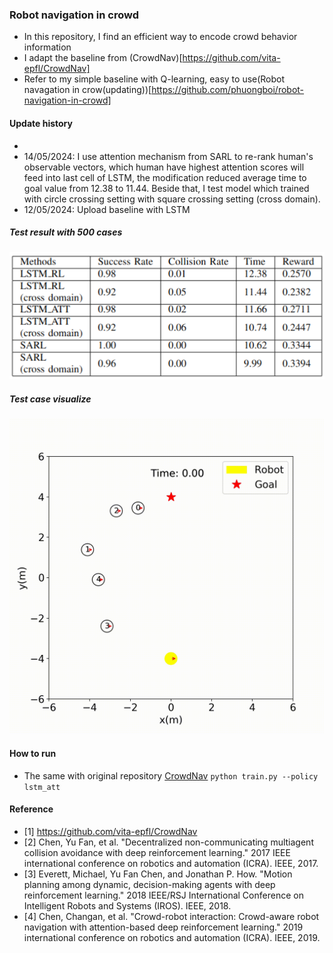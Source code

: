### Robot navigation in crowd
* In this repository, I find an efficient way to encode crowd behavior information
* I adapt the baseline from (CrowdNav)[https://github.com/vita-epfl/CrowdNav]
* Refer to my simple baseline with Q-learning, easy to use(Robot navagation in crow(updating))[https://github.com/phuongboi/robot-navigation-in-crowd]

#### Update history
*
* 14/05/2024: I use attention mechanism from SARL to re-rank human's observable vectors, which human have highest attention scores will feed into last cell of LSTM, the modification reduced average time to goal value from 12.38 to 11.44. Beside that, I test model which trained with circle crossing setting with square crossing setting (cross domain).
* 12/05/2024: Upload baseline with LSTM
##### Test result with 500 cases
![alt text](https://github.com/phuongboi/CrowdNav_LstmAtt/blob/main/crowd_nav/data/output_sarl/result_table.png)

##### Test case visualize
![alt text](https://github.com/phuongboi/CrowdNav_LstmAtt/blob/main/crowd_nav/data/output_lstm_rl/lstm.gif)

#### How to run
* The same with original repository [CrowdNav](https://github.com/vita-epfl/CrowdNav) `python train.py --policy lstm_att`
#### Reference
* [1] https://github.com/vita-epfl/CrowdNav
* [2] Chen, Yu Fan, et al. "Decentralized non-communicating multiagent collision avoidance with deep reinforcement learning." 2017 IEEE international conference on robotics and automation (ICRA). IEEE, 2017.
* [3] Everett, Michael, Yu Fan Chen, and Jonathan P. How. "Motion planning among dynamic, decision-making agents with deep reinforcement learning." 2018 IEEE/RSJ International Conference on Intelligent Robots and Systems (IROS). IEEE, 2018.
* [4] Chen, Changan, et al. "Crowd-robot interaction: Crowd-aware robot navigation with attention-based deep reinforcement learning." 2019 international conference on robotics and automation (ICRA). IEEE, 2019.

<!-- 2024-05-12 21:58:43, INFO: Using device: cpu
2024-05-12 21:58:43, INFO: Policy: LSTM-RL w/o pairwise interaction module
2024-05-12 21:58:43, INFO: human number: 5
2024-05-12 21:58:43, INFO: Not randomize human's radius and preferred speed
2024-05-12 21:58:43, INFO: Training simulation: circle_crossing, test simulation: square_crossing
2024-05-12 21:58:43, INFO: Square width: 10.0, circle width: 4.0
None
2024-05-12 21:58:43, INFO: Agent is invisible and has holonomic kinematic constraint
2024-05-12 22:45:24, INFO: TEST  has success rate: 0.92, collision rate: 0.05, nav time: 11.44, total reward: 0.2382
2024-05-12 22:45:24, INFO: Frequency of being in danger: 0.15 and average min separate distance in danger: 0.10
2024-05-12 22:45:24, INFO: Collision cases: 39 48 71 79 113 120 175 210 218 220 236 238 247 258 266 276 287 295 318 358 361 367 404 493
2024-05-12 22:45:24, INFO: Timeout cases: 2 59 161 167 176 207 228 250 364 382 408 424 492 498 -->
